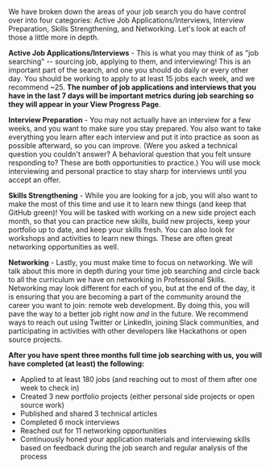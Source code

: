 We have broken down the areas of your job search you do have control over into four categories: Active Job Applications/Interviews, Interview Preparation, Skills Strengthening, and Networking. Let's look at each of those a little more in depth.

**Active Job Applications/Interviews** - This is what you may think of as "job searching" -- sourcing job, applying to them, and interviewing! This is an important part of the search, and one you should do daily or every other day. You should be working to apply to at least 15 jobs each week, and we recommend ~25. **The number of job applications and interviews that you have in the last 7 days will be important metrics during job searching so they will appear in your View Progress Page**.

**Interview Preparation** - You may not actually have an interview for a few weeks, and you want to make sure you stay prepared. You also want to take everything you learn after each interview and put it into practice as soon as possible afterward, so you can improve. (Were you asked a technical question you couldn't answer? A behavioral question that you felt unsure responding to? These are both opportunities to practice.) You will use mock interviewing and personal practice to stay sharp for interviews until you accept an offer.

**Skills Strengthening** - While you are looking for a job, you will also want to make the most of this time and use it to learn new things (and keep that GitHub green)! You will be tasked with working on a new side project each month, so that you can practice new skills, build new projects, keep your portfolio up to date, and keep your skills fresh. You can also look for workshops and activities to learn new things. These are often great networking opportunities as well.

**Networking** - Lastly, you must make time to focus on networking. We will talk about this more in depth during your time job searching and circle back to all the curriculum we have on networking in Professional Skills. Networking may look different for each of you, but at the end of the day, it is ensuring that you are becoming a part of the community around the career you want to join: remote web development. By doing this, you will pave the way to a better job right now *and* in the future. We recommend ways to reach out using Twitter or LinkedIn, joining Slack communities, and participating in activities with other developers like Hackathons or open source projects.

**After you have spent three months full time job searching with us, you will have completed (at least) the following:**

- Applied to at least 180 jobs (and reaching out to most of them after one week to check in)
- Created 3 new portfolio projects (either personal side projects or open source work)
- Published and shared 3 technical articles
- Completed 6 mock interviews
- Reached out for 11 networking opportunities
- Continuously honed your application materials and interviewing skills based on feedback during the job search and regular analysis of the process
